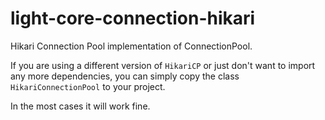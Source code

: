 # light-core-connection-hikari

Hikari Connection Pool implementation of ConnectionPool.

If you are using a different version of `HikariCP` or just 
don't want to import any more dependencies, you can simply copy
the class `HikariConnectionPool` to your project.

In the most cases it will work fine.

